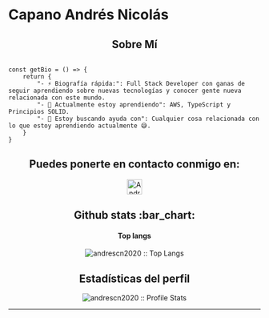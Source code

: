 # Capano Andrés Nicolás

<h2 align="center">Sobre Mí</h2>

```golang

const getBio = () => {
	return {
		"- ⚡ Biografía rápida:": Full Stack Developer con ganas de seguir aprendiendo sobre nuevas tecnologías y conocer gente nueva relacionada con este mundo.
		"- 🌱 Actualmente estoy aprendiendo": AWS, TypeScript y Principios SOLID.
		"- 🤔 Estoy buscando ayuda con": Cualquier cosa relacionada con lo que estoy aprendiendo actualmente 😅.
	}
}
```

<h2 align="center">Puedes ponerte en contacto conmigo en:</h2>

<p align="center">

  <a href="https://www.linkedin.com/in/andrescapano">
    <img src="https://www.vectorlogo.zone/logos/linkedin/linkedin-icon.svg" alt="Andres Capano LinkedIn Profile" height="30" width="30">
  </a>
	
</p>

<p align="center">

	
</p>

<h2 align="center">Github stats :bar_chart:</h2>

<h4 align="center">Top langs</h4>

<p align="center"><img src="https://github-readme-stats.vercel.app/api/top-langs/?username=andrescn2020&langs_count=10&theme=tokyonight&layout=compact" alt="andrescn2020 :: Top Langs" /></p>

<h2 align="center">Estadísticas del perfil</h2>

<p align="center"><img src="https://github-readme-stats.vercel.app/api?username=andrescn2020&show_icons=true&theme=synthwave" alt="andrescn2020 :: Profile Stats" /></p>

---


